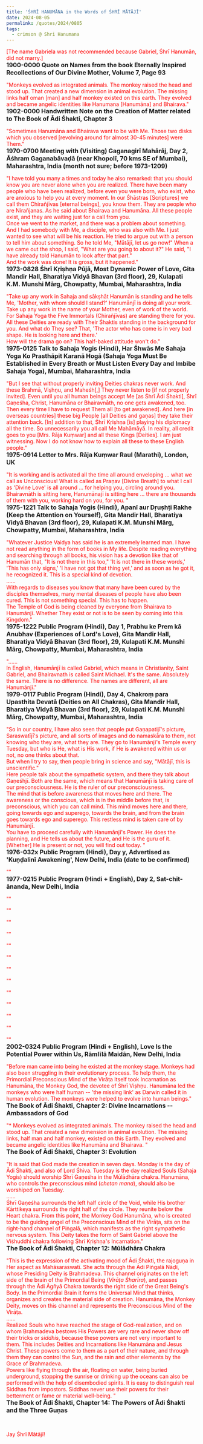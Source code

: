 ```yaml
---
title: 'ŚHRĪ HANUMĀNA in the Words of ŚHRĪ MĀTĀJĪ'
date: 2024-08-05
permalink: /quotes/2024/0805
tags:
  - crimson @ Shri Hanumana
---
```


<div class="para-divider"></div>

<p>
<font color="red">[The name Gabriela was not recommended because Gabriel, Śhrī Hanumān, did not marry.]</font><br>
<font size="+0"><b>1900-0000 Quote on Names from the book Eternally Inspired Recollections of Our Divine Mother, Volume 7, Page 93</b></font>
</p>

<div class="para-divider"></div>

<p>
<font color="red">"Monkeys evolved as integrated animals. The monkey raised the head and stood up. That created a new dimension in animal evolution. The missing links half oman [man] and half monkey existed on this earth. They evolved and became angelic identities like Hanumana [Hanumāna] and Bhairava."</font><br>
<font size="+0"><b>1902-0000 Handwritten Note on the Creation of Matter related to The Book of Ādi Śhakti, Chapter 3</b></font>
</p>

<div class="para-divider"></div>

<p>
<font color="red">"Sometimes Hanumāna and Bhairava want to be with Me. Those two disks which you observed [revolving around for almost 30-45 minutes] were Them."</font><br>
<font size="+0"><b>1970-0700 Meeting with (Visiting) Gaganagirī Mahārāj, Day 2, Āśhram Gaganabāvaḍā (near Khopolī, 70 kms SE of Mumbai), Maharashtra, India (month not sure; before 1973-1209)</b></font>
</p>

<div class="para-divider"></div>

<p>
<font color="red">"I have told you many a times and today he also remarked: that you should know you are never alone when you are realized. There have been many people who have been realized, before even you were born, who exist, who are anxious to help you at every moment. In our Śhāstras [Scriptures] we call them Chirañjīvas [eternal beings], you know them. They are people who are Nirañjanas. As he said about Bhairava and Hanumāna. All these people exist, and they are waiting just for a call from you.<br>
Once we went to the market, and there was a problem about something. And I had somebody with Me, a disciple, who was also with Me. I just wanted to see what will be his reaction. He tried to argue out with a person to tell him about something. So he told Me, "Mātājī, let us go now!" When a we came out the shop, I said, "What are you going to about it?" He said, "I have already told Hanumān to look after that part."<br>
And the work was done! It is gross, but it happened."</font><br>
<font size="+0"><b>1973-0828 Śhrī Kṛiṣhṇa Pūjā, Most Dynamic Power of Love, Gita Mandir Hall, Bharatiya Vidyā Bhavan (3rd floor), 29, Kulapati K.M. Munshi Mārg, Chowpatty, Mumbai, Maharashtra, India</b></font>
</p>

<div class="para-divider"></div>

<p>
<font color="red">"Take up any work in Sahaja and sākṣhāt Hanumān is standing and he tells Me, 'Mother, with whom should I stand?' Hanumānjī is doing all your work.<br>
Take up any work in the name of your Mother, even of work of the world. For Sahaja Yoga the Five Immortals (Chirañjīvas) are standing there for you.<br>
All these Deities are ready with Their Śhaktis standing in the background for you. And what do They see? That, 'The actor who has come is in very bad shape. He is looking here and there.'<br>
How will the drama go on? This half-baked attitude won't do."</font><br>
<font size="+0"><b>1975-0125 Talk to Sahaja Yogis (Hindi), Har Śhwās Me Sahaja Yoga Ko Prasthāpit Karanā Hogā (Sahaja Yoga Must Be Established in Every Breath or Must Listen Every Day and Imbibe Sahaja Yoga), Mumbai, Maharashtra, India</b></font>
</p>

<div class="para-divider"></div>

<p>
<font color="red">"But I see that without properly inviting Deities chakras never work. And these Brahmā, Viṣhṇu, and Maheśh[,] They never listen to [if not properly invited]. Even until you all human beings accept Me [as Śhrī Ādi Śhakti], Śhrī Gaṇeśha, Christ, Hanumāna or Bhairavnāth, no one gets awakened, too. Then every time I have to request Them all [to get awakened]. And here [in overseas countries] these big People [all Deities and gaṇas] they take their attention back. [In] addition to that, Śhrī Kṛiṣhṇa [is] playing his diplomacy all the time. So unnecessarily you all call Me Mahāmāyā. In reality, all credit goes to you [Mrs. Rāja Kuṃwar] and all these Kings [Deities]. I am just witnessing. Now I do not know how to explain all these to these English people."</font><br>
<font size="+0"><b>1975-0914 Letter to Mrs. Rāja Kuṃwar Raul (Marathi), London, UK</b></font>
</p>

<div class="para-divider"></div>

<p>
<font color="red">"It is working and is activated all the time all around enveloping ... what we call as Unconscious! What is called as Praṇav [Divine Breath] to what I call as 'Divine Love' is all around ... for helping you, circling around you. Bhairavnāth is sitting here, Hanumānajī is sitting here ... there are thousands of them with you, working hard on you, for you. "</font><br>
<font size="+0"><b>1975-1221 Talk to Sahaja Yogis (Hindi), Apanī aur Dṛuṣhṭi Rakhe (Keep the Attention on Yourself), Gita Mandir Hall, Bharatiya Vidyā Bhavan (3rd floor), 29, Kulapati K.M. Munshi Mārg, Chowpatty, Mumbai, Maharashtra, India</b></font>
</p>

<div class="para-divider"></div>

<p>
<font color="red">"Whatever Justice Vaidya has said he is an extremely learned man. I have not read anything in the form of books in My life. Despite reading everything and searching through all books, his vision has a devotion like that of Hanumān that, "It is not there in this too," 'It is not there in these words,' 'This has only signs,' 'I have not got that thing yet,' and as soon as he got it, he recognized it. This is a special kind of devotion.<br>
......<br>
With regards to diseases you know that many have been cured by the disciples themselves, many mental diseases of people have also been cured. This is not something special. This has to happen.<br>
The Temple of God is being cleaned by everyone from Bhairava to Hanumānjī. Whether They exist or not is to be seen by coming into this Kingdom."</font><br>
<font size="+0"><b>1975-1222 Public Program (Hindi), Day 1, Prabhu ke Prem kā Anubhav (Experiences of Lord's Love), Gita Mandir Hall, Bharatiya Vidyā Bhavan (3rd floor), 29, Kulapati K.M. Munshi Mārg, Chowpatty, Mumbai, Maharashtra, India</b></font>
</p>

<div class="para-divider"></div>

<p>
<font color="red">"......<br>
In English, Hanumānjī is called Gabriel, which means in Christianity, Saint Gabriel, and Bhairavnath is called Saint Michael. It's the same. Absolutely the same. There is no difference. The names are different, all are Hanumānjī."</font><br>
<font size="+0"><b>1979-0117 Public Program (Hindi), Day 4, Chakroṃ para Upasthita Devatā (Deities on All Chakras), Gita Mandir Hall, Bharatiya Vidyā Bhavan (3rd floor), 29, Kulapati K.M. Munshi Mārg, Chowpatty, Mumbai, Maharashtra, India</b></font>
</p>

<div class="para-divider"></div>

<p>
<font color="red">"So in our country, I have also seen that people put Gaṇapatijī's picture, Saraswatījī's picture, and all sorts of images and do namaskāra to them, not knowing who they are, what they are. They go to Hanumānjī's Temple every Tuesday, but who is He, what is His work, if He is awakened within us or not, no one thinks about that.<br>
But when I try to say, then people bring in science and say, "Mātājī, this is unscientific."<br>
Here people talk about the sympathetic system, and there they talk about Gaṇeśhjī. Both are the same, which means that Hanumānjī is taking care of our preconsciousness. He is the ruler of our preconsciousness.<br>
The mind that is before awareness that moves here and there. The awareness or the conscious, which is in the middle before that, is preconscious, which you can call mind. This mind moves here and there, going towards ego and superego, towards the brain, and from the brain goes towards ego and superego. This restless mind is taken care of by Hanumānjī.<br>
You have to proceed carefully with Hanumānjī's Power. He does the planning, and He tells us about the future, and He is the guru of it.<br>
[Whether] He is present or not, you will find out today. "</font><br>
<font size="+0"><b>1976-032x Public Program (Hindi), Day y, Advertised as 'Kuṇḍalinī Awakening', New Delhi, India (date to be confirmed)</b></font>
</p>

<div class="para-divider"></div>

<p>
<font color="red">""</font><br>
<font size="+0"><b>1977-0215 Public Program (Hindi + English), Day 2, Sat-chit-ānanda, New Delhi, India</b></font>
</p>

<div class="para-divider"></div>

<p>
<font color="red">""</font><br>
<font size="+0"><b></b></font>
</p>

<div class="para-divider"></div>

<p>
<font color="red">""</font><br>
<font size="+0"><b></b></font>
</p>

<div class="para-divider"></div>

<p>
<font color="red">""</font><br>
<font size="+0"><b></b></font>
</p>

<div class="para-divider"></div>

<p>
<font color="red">""</font><br>
<font size="+0"><b></b></font>
</p>

<div class="para-divider"></div>

<p>
<font color="red">""</font><br>
<font size="+0"><b></b></font>
</p>

<div class="para-divider"></div>

<p>
<font color="red">""</font><br>
<font size="+0"><b></b></font>
</p>

<div class="para-divider"></div>

<p>
<font color="red">""</font><br>
<font size="+0"><b></b></font>
</p>

<div class="para-divider"></div>

<p>
<font color="red">""</font><br>
<font size="+0"><b></b></font>
</p>

<div class="para-divider"></div>

<p>
<font color="red">""</font><br>
<font size="+0"><b></b></font>
</p>

<div class="para-divider"></div>

<p>
<font color="red">""</font><br>
<font size="+0"><b></b></font>
</p>

<div class="para-divider"></div>

<p>
<font color="red">""</font><br>
<font size="+0"><b></b></font>
</p>

<div class="para-divider"></div>

<p>
<font color="red">""</font><br>
<font size="+0"><b></b></font>
</p>

<div class="para-divider"></div>

<p>
<font color="red">""</font><br>
<font size="+0"><b>2002-0324 Public Program (Hindi + English), Love Is the Potential Power within Us, Rāmlīlā Maidān, New Delhi, India</b></font>
</p>

<div class="para-divider"></div>

<p>
<font color="red">"Before man came into being he existed at the monkey stage. Monkeys had also been struggling in their evolutionary process. To help them, the Primordial Preconscious Mind of the Virāṭa Itself took Incarnation as Hanumāna, the Monkey God, the devotee of Śhrī Viṣhṇu. Hanumāna led the monkeys who were half human -- 'the missing link' as Darwin called it in human evolution. The monkeys were helped to evolve into human beings."</font><br>
<font size="+0"><b>The Book of Ādi Śhakti, Chapter 2: Divine Incarnations -- Ambassadors of God</b></font>
</p>

<div class="para-divider"></div>

<p>
<font color="red">"* Monkeys evolved as integrated animals. The monkey raised the head and stood up. That created a new dimension in animal evolution. The missing links, half man and half monkey, existed on this Earth. They evolved and became angelic identities like Hanumāna and Bhairava. "</font><br>
<font size="+0"><b>The Book of Ādi Śhakti, Chapter 3: Evolution</b></font>
</p>

<div class="para-divider"></div>

<p>
<font color="red">"It is said that God made the creation in seven days. Monday is the day of Ādi Śhakti, and also of Lord Śhiva. Tuesday is the day realized Souls (Sahaja Yogis) should worship Śhrī Gaṇeśha in the Mūlādhāra chakra. Hanumāna, who controls the preconscious mind (<i>chetan mana</i>), should also be worshiped on Tuesday.<br>
......<br>
Śhrī Gaṇeśha surrounds the left half circle of the Void, while His brother Kārttikeya surrounds the right half of the circle. They reunite below the Heart chakra. From this point, the Monkey God Hanumāna, who is created to be the guiding angel of the Preconscious Mind of the Virāṭa, sits on the right-hand channel of Piṅgalā, which manifests as the right sympathetic nervous system. This Deity takes the form of Saint Gabriel above the Viśhuddhi chakra following Śhrī Kṛiṣhṇa's Incarnation."</font><br>
<font size="+0"><b>The Book of Ādi Śhakti, Chapter 12: Mūlādhāra Chakra</b></font>
</p>

<div class="para-divider"></div>

<p>
<font color="red">"This is the expression of the activating mood of Ādi Śhakti, the rajoguṇa in Her aspect as Mahāsaraswatī. She acts through the Ādi Piṅgalā Nāḍī, whose Presiding Deity is Brahmadeva. This channel originates on the left side of the brain of the Primordial Being (<i>Virāṭa Śharīra</i>), and passes through the Ādi Āgñyā Chakra towards the right side of the Great Being's Body. In the Primordial Brain it forms the Universal Mind that thinks, organizes and creates the material side of creation. Hanumāna, the Monkey Deity, moves on this channel and represents the Preconscious Mind of the Virāṭa. <br>
......<br>
Realized Souls who have reached the stage of God-realization, and on whom Brahmadeva bestows His Powers are very rare and never show off their tricks or <i>siddhis</i>, because these powers are not very important to them. This includes Deities and Incarnations like Hanumāna and Jesus Christ. These powers come to them as a part of their nature, and through them they can control the Sun, and the rain and other elements by the Grace of Brahmadeva.<br>
Powers like flying through the air, floating on water, being buried underground, stopping the sunrise or drinking up the oceans can also be performed with the help of disembodied spirits. It is easy to distinguish real Siddhas from impostors. Siddhas never use their powers for their betterment or fame or material well-being. "</font><br>
<font size="+0"><b>The Book of Ādi Śhakti, Chapter 14: The Powers of Ādi Śhakti and the Three Guṇas</b></font>
</p>

<div class="para-divider"></div>


<br>
<p style="color:red;">Jay Śhrī Mātājī!<br></p>